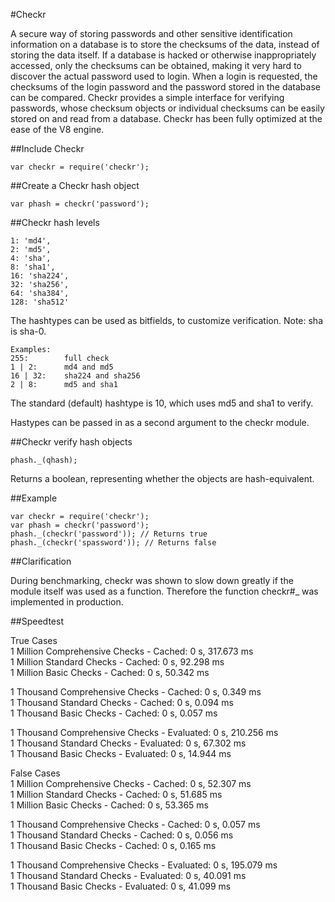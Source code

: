 #Checkr

A secure way of storing passwords and other sensitive identification information on a database is to store the checksums of the data, instead of storing the data itself. If a database is hacked or otherwise inappropriately accessed, only the checksums can be obtained, making it very hard to discover the actual password used to login. When a login is requested, the checksums of the login password and the password stored in the database can be compared. Checkr provides a simple interface for verifying passwords, whose checksum objects or individual checksums can be easily stored on and read from a database. Checkr has been fully optimized at the ease of the V8 engine.

##Include Checkr

	var checkr = require('checkr');

##Create a Checkr hash object

	var phash = checkr('password');

##Checkr hash levels

	1: 'md4',
	2: 'md5',
	4: 'sha',
	8: 'sha1',
	16: 'sha224',
	32: 'sha256',
	64: 'sha384',
	128: 'sha512'

The hashtypes can be used as bitfields, to customize verification.
Note: sha is sha-0.

	Examples:
	255:		full check
	1 | 2:		md4 and md5
	16 | 32: 	sha224 and sha256
	2 | 8:		md5 and sha1

The standard (default) hashtype is 10, which uses md5 and sha1 to verify.

Hastypes can be passed in as a second argument to the checkr module.

##Checkr verify hash objects

	phash._(qhash);

Returns a boolean, representing whether the objects are hash-equivalent.

##Example

	var checkr = require('checkr');
	var phash = checkr('password');
	phash._(checkr('password')); // Returns true
	phash._(checkr('spassword')); // Returns false

##Clarification

During benchmarking, checkr was shown to slow down greatly if the module itself was used as a function. Therefore the function checkr#_ was implemented in production.

##Speedtest

True Cases  
1 Million Comprehensive Checks - Cached:	0 s, 317.673 ms  
1 Million Standard Checks - Cached:		0 s, 92.298 ms  
1 Million Basic Checks - Cached:		0 s, 50.342 ms  


1 Thousand Comprehensive Checks - Cached:	0 s, 0.349 ms  
1 Thousand Standard Checks - Cached:		0 s, 0.094 ms  
1 Thousand Basic Checks - Cached:		0 s, 0.057 ms  


1 Thousand Comprehensive Checks - Evaluated:	0 s, 210.256 ms  
1 Thousand Standard Checks - Evaluated:		0 s, 67.302 ms  
1 Thousand Basic Checks - Evaluated:		0 s, 14.944 ms  


False Cases  
1 Million Comprehensive Checks - Cached:	0 s, 52.307 ms  
1 Million Standard Checks - Cached:		0 s, 51.685 ms  
1 Million Basic Checks - Cached:		0 s, 53.365 ms  


1 Thousand Comprehensive Checks - Cached:	0 s, 0.057 ms  
1 Thousand Standard Checks - Cached:		0 s, 0.056 ms  
1 Thousand Basic Checks - Cached:		0 s, 0.165 ms  


1 Thousand Comprehensive Checks - Evaluated:	0 s, 195.079 ms  
1 Thousand Standard Checks - Evaluated:		0 s, 40.091 ms  
1 Thousand Basic Checks - Evaluated:		0 s, 41.099 ms   

